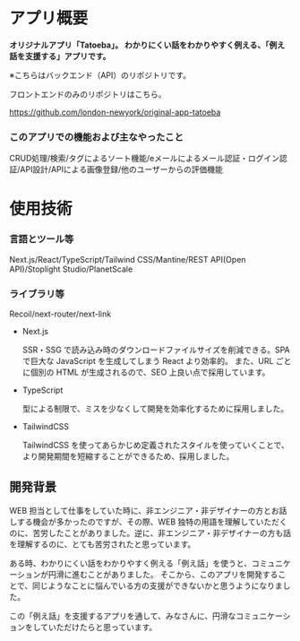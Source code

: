 # アプリ概要


**オリジナルアプリ「Tatoeba」。
わかりにくい話をわかりやすく例える、「例え話を支援する」アプリです。**


※こちらはバックエンド（API）のリポジトリです。

フロントエンドのみのリポジトリはこちら。　

https://github.com/london-newyork/original-app-tatoeba


### このアプリでの機能および主なやったこと

CRUD処理/検索/タグによるソート機能/eメールによるメール認証・ログイン認証/API設計/APIによる画像登録/他のユーザーからの評価機能

# 使用技術

### 言語とツール等

Next.js/React/TypeScript/Tailwind CSS/Mantine/REST API(Open API)/Stoplight Studio/PlanetScale
### ライブラリ等

Recoil/next-router/next-link

- Next.js

  SSR・SSG で読み込み時のダウンロードファイルサイズを削減できる。SPA で巨大な JavaScript を生成してしまう React より効率的。
  また、URL ごとに個別の HTML が生成されるので、SEO 上良い点で採用しています。

- TypeScript

  型による制限で、ミスを少なくして開発を効率化するために採用しました。

- TailwindCSS

  TailwindCSS を使ってあらかじめ定義されたスタイルを使っていくことで、より開発期間を短縮することができるため、採用しました。

## 開発背景

WEB 担当として仕事をしていた時に、非エンジニア・非デザイナーの方とお話しする機会が多かったのですが、その際、WEB 独特の用語を理解していただくのに、苦労したことがありました。逆に、非エンジニア・非デザイナーの方も話を理解するのに、とても苦労されたと思っています。

ある時、わかりにくい話をわかりやすく例える「例え話」を使うと、コミュニケーションが円滑に進むことがありました。
そこから、このアプリを開発することで、同じようなことに悩んでいる方の支援ができないかと思うようになりました。

この「例え話」を支援するアプリを通して、みなさんに、円滑なコミュニケーションをしていただけたらと思っています。
